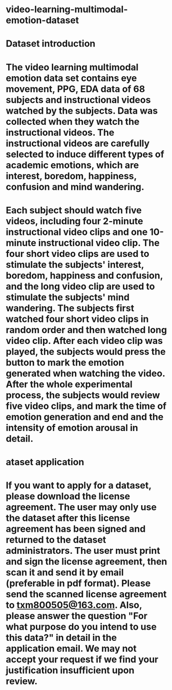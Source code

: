 # video-learning-multimodal-emotion-dataset

# Dataset introduction
# The video learning multimodal emotion data set contains eye movement, PPG, EDA data of 68 subjects and instructional videos watched by the subjects. Data was collected when they watch the instructional videos. The instructional videos are carefully selected to induce different types of academic emotions, which are interest, boredom, happiness, confusion and mind wandering.
# Each subject should watch five videos, including four 2-minute instructional video clips and one 10-minute instructional video clip. The four short video clips are used to stimulate the subjects' interest, boredom, happiness and confusion, and the long video clip are used to stimulate the subjects' mind wandering. The subjects first watched four short video clips in random order and then watched long video clip. After each video clip was played, the subjects would press the button to mark the emotion generated when watching the video. After the whole experimental process, the subjects would review five video clips, and mark the time of emotion generation and end and the intensity of emotion arousal in detail.

# ataset application
# If you want to apply for a dataset, please download the license agreement. The user may only use the dataset after this license agreement has been signed and returned to the dataset administrators. The user must print and sign the license agreement, then scan it and send it by email (preferable in pdf format). Please send the scanned license agreement to txm800505@163.com. Also, please answer the question "For what purpose do you intend to use this data?" in detail in the application email. We may not accept your request if we find your justification insufficient upon review.
